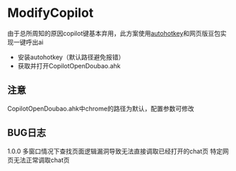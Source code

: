 # ModifyCopilot
由于总所周知的原因copilot键基本弃用，此方案使用<a href="https://www.autohotkey.com/">autohotkey</a>和网页版豆包实现一键呼出ai
- 安装autohotkey（默认路径避免报错）
- 获取并打开CopilotOpenDoubao.ahk
## 注意
CopilotOpenDoubao.ahk中chrome的路径为默认，配置参数可修改
## BUG日志
1.0.0
多窗口情况下查找页面逻辑漏洞导致无法直接调取已经打开的chat页
特定网页无法正常调取chat页
